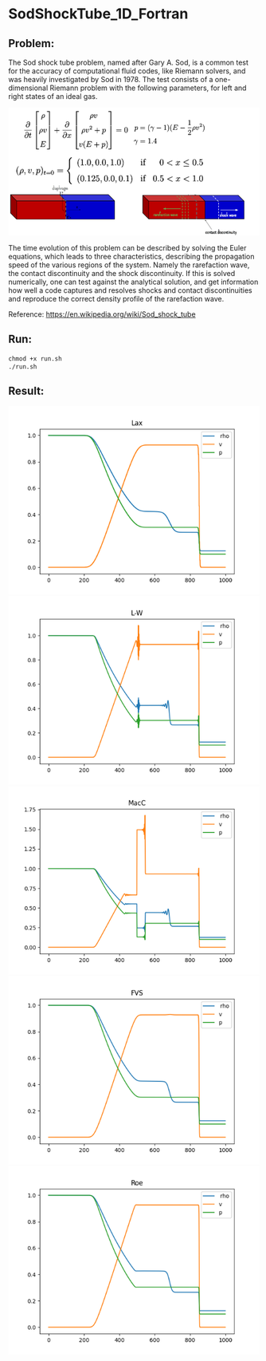 # SodShockTube_1D_Fortran

## Problem:

The Sod shock tube problem, named after Gary A. Sod, is a common test for the accuracy of computational fluid codes, like Riemann solvers, and was heavily investigated by Sod in 1978. The test consists of a one-dimensional Riemann problem with the following parameters, for left and right states of an ideal gas.

![problem](SodShockTube.png 'the Sod shock tube problem')

The time evolution of this problem can be described by solving the Euler equations, which leads to three characteristics, describing the propagation speed of the various regions of the system. Namely the rarefaction wave, the contact discontinuity and the shock discontinuity. If this is solved numerically, one can test against the analytical solution, and get information how well a code captures and resolves shocks and contact discontinuities and reproduce the correct density profile of the rarefaction wave.

Reference: https://en.wikipedia.org/wiki/Sod_shock_tube

## Run: 
    chmod +x run.sh
    ./run.sh
## Result:
![Lax](out/picture/Lax.png 'Lax')
![L-W](out/picture/L_W.png 'L-W')
![MacC](out/picture/Mac.png 'MacC')
![FVS](out/picture/FVS.png 'FVS')
![Roe](out/picture/Roe.png 'Roe')

